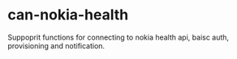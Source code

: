 # can-nokia-health
Suppoprit functions for connecting to nokia health api, baisc auth, provisioning and notification.
